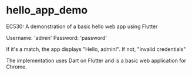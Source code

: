 # hello_app_demo
EC530: A demonstration of a basic hello web app using Flutter

Username: 'admin'
Password: 'password'

If it's a match, the app displays "Hello, admin!".
If not, "invalid credentials"

The implementation uses Dart on Flutter and is a basic web application for Chrome. 


